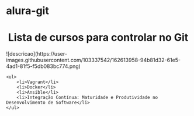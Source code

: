 # alura-git
<h1 align="center">Lista de cursos para controlar no Git  </h1>
![descricao](https://user-images.githubusercontent.com/103337542/162613958-94b81d32-61e5-4ad1-81f5-f5db083bc774.png)

    <ul>
        <li>Vagrant</li>
        <li>Docker</li>
        <li>Ansible</li>
        <li>Integração Contínua: Maturidade e Produtividade no Desenvolvimento de Software</li>
    </ul>
    

